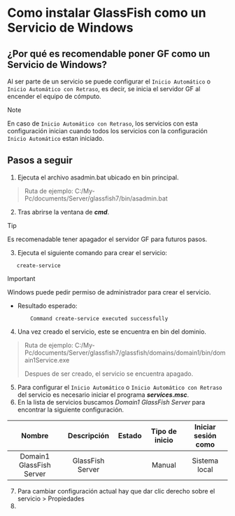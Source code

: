 # Como instalar GlassFish como un Servicio de Windows

## ¿Por qué es recomendable poner GF como un Servicio de Windows?
Al ser parte de un servicio se puede configurar el `Inicio Automático` o `Inicio Automático con Retraso`, es decir, se inicia el servidor GF al encender el equipo de cómputo. 
> [!NOTE]
> En caso de `Inicio Automático con Retraso`, los servicios con esta configuración inician cuando todos los servicios con la configuración `Inicio Automático` estan iniciado.


## Pasos a seguir

1. Ejecuta el archivo asadmin.bat ubicado en bin principal.
> Ruta de ejemplo: C:/My-Pc/documents/Server/glassfish7/bin/asadmin.bat
2. Tras abrirse la ventana de ***cmd***.
> [!TIP]
> Es recomenadable tener apagador el servidor GF para futuros pasos.
3. Ejecuta el siguiente comando para crear el servicio:
```
   create-service
```
> [!IMPORTANT]
> Windows puede pedir permiso de administrador para crear el servicio. 
   - Resultado esperado:
     ```
         Command create-service executed successfully
     ```
4. Una vez creado el servicio, este se encuentra en bin del dominio.
> Ruta de ejemplo: C:/My-Pc/documents/Server/glassfish7/glassfish/domains/domain1/bin/domain1Service.exe
> 
> Despues de ser creado, el servicio se encuentra apagado.
5. Para configurar el `Inicio Automático` o `Inicio Automático con Retraso` del servicio es necesario iniciar el programa ***services.msc***.
6. En la lista de servicios buscamos _Domain1 GlassFish Server_ para encontrar la siguiente configuración.

| Nombre | Descripción | Estado | Tipo de inicio | Iniciar sesión como |
| :---: | :---: | :---: | :---: | :---: |
| Domain1 GlassFish Server | GlassFish Server | | Manual | Sistema local | 

7. Para cambiar configuración actual hay que dar clic derecho sobre el servicio > Propiedades
8. 



